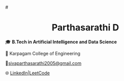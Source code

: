#<h1 align="center">Parthasarathi D</h1>  

🎓 **B.Tech in Artificial Intelligence and Data Science**  

🏫 Karpagam College of Engineering  

📧sivaparthasarathi2005@gmail.com

🌐 [LinkedIn](www.linkedin.com/in/parthasarathi-d)|[LeetCode](https://leetcode.com/u/partha_717822i137/)

